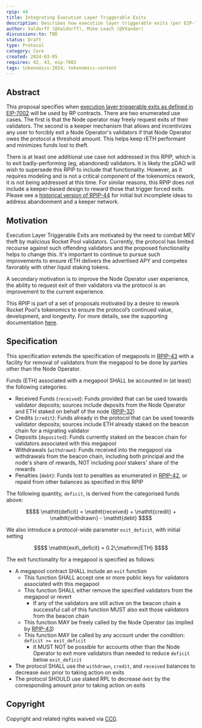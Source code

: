 ```yaml
---
rpip: 44
title: Integrating Execution Layer Triggerable Exits
description: Describes how execution layer triggerable exits (per EIP-7002) will be used within Rocket Pool.
author: Valdorff (@Valdorff), Mike Leach (@VVander)
discussions-to: TBD
status: Draft
type: Protocol
category: Core
created: 2024-03-05
requires: 42, 43, eip-7002
tags: tokenomics-2024, tokenomics-content
---
```


## Abstract
This proposal specifies when [execution layer triggerable exits as defined in EIP-7002](https://eips.ethereum.org/EIPS/eip-7002) will be used by RP contracts. There are two enumerated use cases. The first is that the Node operator may freely request exits of their validators. The second is a keeper mechanism that allows and incentivizes any user to forcibly exit a Node Operator's validators if that Node Operator owes the protocol a threshold amount. This helps keep rETH performant and minimizes funds lost to theft.

There is at least one additional use case not addressed in this RPIP, which is to exit badly-performing (eg, abandoned) validators. It is likely the pDAO will wish to supersede this RPIP to include that functionality. However, as it requires modeling and is not a critical component of the tokenomics rework, it is not being addressed at this time. For similar reasons, this RPIP does not include a keeper-based design to reward those that trigger forced exits. Please see a [historical version of RPIP-44](https://github.com/rocket-pool/RPIPs/blob/09d445accaa77f355acae1e943910ad0229a1d2e/RPIPs/RPIP-44.md) for initial but incomplete ideas to address abandonment and a keeper network.

## Motivation

Execution Layer Triggerable Exits are motivated by the need to combat MEV theft by malicious Rocket Pool validators. Currently, the protocol has limited recourse against such offending validators and the proposed functionality helps to change this. It's important to continue to pursue such improvements to ensure rETH delivers the advertised APY and competes favorably with other liquid staking tokens. 

A secondary motivation is to improve the Node Operator user experience, the ability to request exit of their validators via the protocol is an improvement to the current experience.

This RPIP is part of a set of proposals motivated by a desire to rework Rocket Pool's tokenomics to ensure the protocol’s continued value, development, and longevity. For more details, see the supporting documentation [here](../tokenomics-explainers/001-why-rework). 

## Specification

This specification extends the specification of megapools in
[RPIP-43](RPIP-43.md) with a facility for removal of validators from the
megapool to be done by parties other than the Node Operator.

Funds (ETH) associated with a megapool SHALL be accounted in (at least) the following categories:
- Received Funds (`received`): Funds provided that can be used towards validator deposits; sources include deposits from the Node Operator and ETH staked on behalf of the node ([RPIP-32](RPIP-32.md))
- Credits (`credit`): Funds already in the protocol that can be used towards validator deposits; sources include ETH already staked on the beacon chain for a migrating validator
- Deposits (`deposited`): Funds currently staked on the beacon chain for validators associated with this megapool
- Withdrawals (`withdrawn`): Funds received into the megapool via withdrawals from the beacon chain, including both principal and the node's share of rewards, NOT including pool stakers' share of the rewards
- Penalties (`debt`): Funds lost to penalties as enumerated in [RPIP-42](RPIP-42.md), or repaid from other balances as specified in this RPIP

The following quantity, `deficit`, is derived from the categorised funds above:
```math
$$ \mathtt{deficit} = \mathtt{received} + \mathtt{credit} + \mathtt{withdrawn} - \mathtt{debt} $$
```

We also introduce a protocol-wide parameter `exit_deficit`, with initial setting
```math
$$ \mathtt{exit\_deficit} = 0.2\;\mathrm{ETH} $$
```

The exit functionality for a megapool is specified as follows:
- A megapool contract SHALL include an `exit` function
  - This function SHALL accept one or more public keys for validators associated with this megapool
  - This function SHALL either remove the specified validators from the megapool or revert
      - If any of the validators are still active on the beacon chain a successful call of this
        function MUST also exit those validators from the beacon chain
  - This function MAY be freely called by the Node Operator (as implied by [RPIP-43](RPIP-43.md))
  - This function MAY be called by any account under the condition: `deficit >= exit_deficit`
      - It MUST NOT be possible for accounts other than the Node Operator to exit more validators than needed to reduce `deficit` below `exit_deficit`
- The protocol SHALL use the `withdrawn`, `credit`, and `received` balances to decrease `debt` prior to taking action on exits
- The protocol SHOULD use staked RPL to decrease `debt` by the corresponding amount prior to taking action on exits

## Copyright
Copyright and related rights waived via [CC0](https://creativecommons.org/publicdomain/zero/1.0/).

